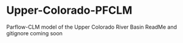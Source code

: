 # Upper-Colorado-PFCLM
Parflow-CLM model of the Upper Colorado River Basin
ReadMe and gitignore coming soon
